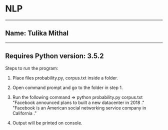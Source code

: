 # NLP

----------------------------------------------------------------------------------
Name:  Tulika Mithal
-------------------------------------------------------------------------------------

------------------------------------------------------------------------------------
Requires Python version: 3.5.2
------------------------------------------------------------------------------------

Steps to run the program:

1. Place files probability.py, corpus.txt inside a folder.

2. Open command prompt and go to the folder in step 1.

3. Run the following command
	=> python probability.py corpus.txt "Facebook announced plans to built a new datacenter in 2018 ."  "Facebook is an American social networking service company in California ."

4. Output will be printed on console.
